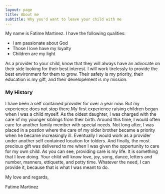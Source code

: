 ```yaml
---
layout: page
title: About me
subtitle: Why you'd want to leave your child with me
---
```


My name is Fatime Martinez. I have the following qualities:

- I am passionate about God
- Those I love have my loyalty
- Children are my light

As a provider to your child, know that they will always have an advocate on their side looking for their best interest.  I will work tirelessly to provide the best environment for them to grow. Their safety is my priority, their education is my gift, and their developement is my mission. 

### My History

I have been a self contained provider for over a year now. But my experience does not stop there.My first experience raising children began when I was a child myself. As the oldest daughter, I was charged with the care of my younger siblings from their birth. Around this time, I would often care for another family member with special needs.  Not long after, I was placed in a postion where the care of my older brother became a priority when he became increasingly ill. Eventually I would work as a provider under another self contained location for tolders. And finally, the most precious gift was delivered to me when I was given the oppertunity to care for my own child. As you can see, providing care is my life. It is something that I love doing. Your child will know love, joy, song, dance, letters and number, manners, ettiquette, and potty time. Whatever the need, I can provide it, because that is what I was meant to do.

My love and regards,

Fatime Martinez

